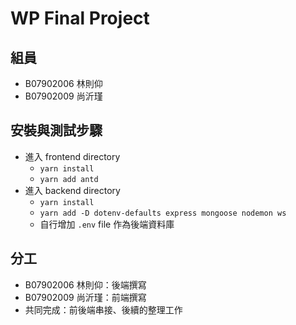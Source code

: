 # WP Final Project
## 組員
- B07902006 林則仰
- B07902009 尚沂瑾
## 安裝與測試步驟
- 進入 frontend directory
    - `yarn install`
    - `yarn add antd`
- 進入 backend directory
    - `yarn install`
    - `yarn add -D dotenv-defaults express mongoose nodemon ws`
    - 自行增加 `.env` file 作為後端資料庫
## 分工
- B07902006 林則仰：後端撰寫
- B07902009 尚沂瑾：前端撰寫
- 共同完成：前後端串接、後續的整理工作